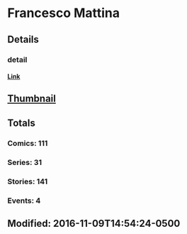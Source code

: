 # Francesco  Mattina 
## Details
### detail
#### [Link](http://marvel.com/comics/creators/8495/francesco_mattina?utm_campaign=apiRef&utm_source=225578a89fc76f3d20fbffda5d17a88d)
## [Thumbnail](http://i.annihil.us/u/prod/marvel/i/mg/6/b0/4bb7185519fe3.jpg)
## Totals
### Comics: 111
### Series: 31
### Stories: 141
### Events: 4
## Modified: 2016-11-09T14:54:24-0500